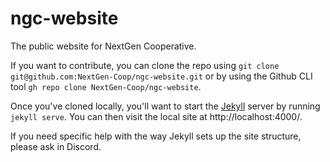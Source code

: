 # ngc-website
The public website for NextGen Cooperative.

If you want to contribute, you can clone the repo using `git clone git@github.com:NextGen-Coop/ngc-website.git` or by using the Github CLI tool `gh repo clone NextGen-Coop/ngc-website`.

Once you've cloned locally, you'll want to start the [Jekyll](https://jekyllrb.com/) server by running `jekyll serve`.  You can then visit the local site at http://localhost:4000/.

If you need specific help with the way Jekyll sets up the site structure, please ask in Discord.
